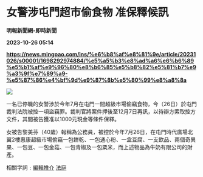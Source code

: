 # 女警涉屯門超市偷食物 准保釋候訊
**明報新聞網-即時新聞**

**2023-10-26 05:14**

**https://news.mingpao.com/ins/%e6%b8%af%e8%81%9e/article/20231026/s00001/1698292974884/%e5%a5%b3%e8%ad%a6%e6%b6%89%e5%b1%af%e9%96%80%e8%b6%85%e5%b8%82%e5%81%b7%e9%a3%9f%e7%89%a9-%e5%87%86%e4%bf%9d%e9%87%8b%e5%80%99%e8%a8%8a**

![](https://fs.mingpao.com/ins/20231026/s00001/257c3a60e5f0df36fa1d547d3c3b6c31.jpg)

一名已停職的女警涉於今年7月在屯門一間超級市場偷竊食物，今（26日）於屯門裁判法院被控一項盜竊罪。裁判官將案件押後至12月7日再訊，以待辯方索取控方文件，其間被告獲准以1000元現金等條件保釋。

女被告黎美芬（40歲）報稱為公務員，被控於今年7月26日，在屯門時代廣場北翼2樓惠康超級市場偷竊一包餅乾、一包通心粉、一盒豆腐、一支飲品、兩個奇異果、一包豆、一包金菇、一包青椒及一包粟米，而上述物品為牛奶有限公司的財產。

相關字詞﹕[編輯推介](https://news.mingpao.com/ins/%e6%b8%af%e8%81%9e/article/20231026/s00001/php/search2.php?pnssection=all&inssection=all&searchtype=A&keywords=%E7%B7%A8%E8%BC%AF%E6%8E%A8%E4%BB%8B) [法庭](https://news.mingpao.com/ins/%e6%b8%af%e8%81%9e/article/20231026/s00001/php/search2.php?pnssection=all&inssection=all&searchtype=A&keywords=%E6%B3%95%E5%BA%AD)